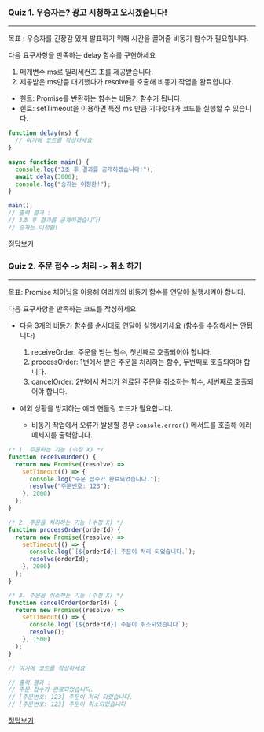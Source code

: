 ### Quiz 1. 우승자는? 광고 시청하고 오시겠습니다!

---

목표 : 우승자를 긴장감 있게 발표하기 위해 시간을 끌어줄 비동기 함수가 필요합니다.

다음 요구사항을 만족하는 delay 함수를 구현하세요

1.  매개변수 ms로 밀리세컨즈 초를 제공받습니다.
2.  제공받은 ms만큼 대기했다가 resolve를 호출해 비동기 작업을 완료합니다.

- 힌트: Promise를 반환하는 함수는 비동기 함수가 됩니다.
- 힌트: setTimeout을 이용하면 특정 ms 만큼 기다렸다가 코드를 실행할 수 있습니다.

```javascript
function delay(ms) {
  // 여기에 코드를 작성하세요
}

async function main() {
  console.log("3초 후 결과를 공개하겠습니다!");
  await delay(3000);
  console.log("승자는 이정환!");
}

main();
// 출력 결과 :
// 3초 후 결과를 공개하겠습니다!
// 승자는 이정환!
```

[정답보기](https://github.com/winterlood/onebite-react-challenge/blob/main/missions/day07/coding-quiz/quiz1/answer.js)

### Quiz 2. 주문 접수 -> 처리 -> 취소 하기

---

목표: Promise 체이닝을 이용해 여러개의 비동기 함수를 연달아 실행시켜야 합니다.

다음 요구사항을 만족하는 코드를 작성하세요

- 다음 3개의 비동기 함수를 순서대로 연달아 실행시키세요 (함수를 수정해서는 안됩니다)

  1. receiveOrder: 주문을 받는 함수, 첫번째로 호출되어야 합니다.
  2. processOrder: 1번에서 받은 주문을 처리하는 함수, 두번째로 호출되어야 합니다.
  3. cancelOrder: 2번에서 처리가 완료된 주문을 취소하는 함수, 세번째로 호출되어야 합니다.

- 예외 상황을 방지하는 에러 핸들링 코드가 필요합니다.

  - 비동기 작업에서 오류가 발생할 경우 `console.error()` 메서드를 호출해 에러 메세지를 출력합니다.

```javascript
/* 1. 주문하는 기능 (수정 X) */
function receiveOrder() {
  return new Promise((resolve) =>
    setTimeout(() => {
      console.log("주문 접수가 완료되었습니다.");
      resolve("주문번호: 123");
    }, 2000)
  );
}

/* 2. 주문을 처리하는 기능 (수정 X) */
function processOrder(orderId) {
  return new Promise((resolve) =>
    setTimeout(() => {
      console.log(`[${orderId}] 주문이 처리 되었습니다.`);
      resolve(orderId);
    }, 2000)
  );
}

/* 3. 주문을 취소하는 기능 (수정 X) */
function cancelOrder(orderId) {
  return new Promise((resolve) =>
    setTimeout(() => {
      console.log(`[${orderId}] 주문이 취소되었습니다`);
      resolve();
    }, 1500)
  );
}

// 여기에 코드를 작성하세요

// 출력 결과 :
// 주문 접수가 완료되었습니다.
// [주문번호: 123] 주문이 처리 되었습니다.
// [주문번호: 123] 주문이 취소되었습니다
```

[정답보기](https://github.com/winterlood/onebite-react-challenge/blob/main/missions/day07/coding-quiz/quiz2/answer.js)
